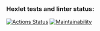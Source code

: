 ### Hexlet tests and linter status:
[![Actions Status](https://github.com/PeterGrn05/frontend-project-44/actions/workflows/hexlet-check.yml/badge.svg)](https://github.com/PeterGrn05/frontend-project-44/actions)
[![Maintainability](https://api.codeclimate.com/v1/badges/a38bd34fecb35bab04fb/maintainability)](https://codeclimate.com/github/PeterGrn05/frontend-project-44/maintainability)